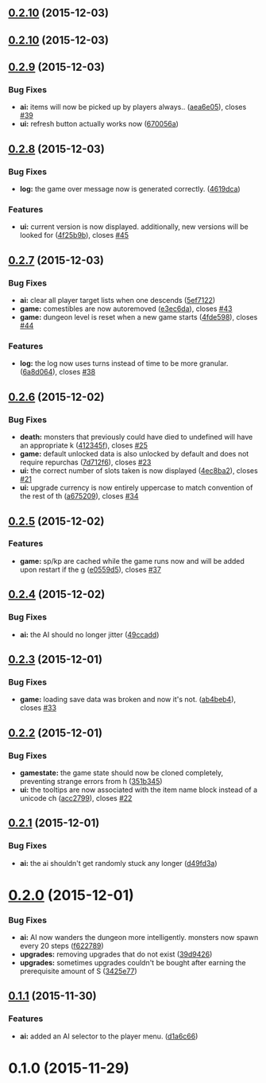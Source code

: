 <a name="0.2.10"></a>
## [0.2.10](https://github.com/seiyria/Roguathia/compare/0.2.10...v0.2.10) (2015-12-03)




<a name="0.2.10"></a>
## [0.2.10](https://github.com/seiyria/Roguathia/compare/0.2.9...0.2.10) (2015-12-03)




<a name="0.2.9"></a>
## [0.2.9](https://github.com/seiyria/Roguathia/compare/0.2.8...0.2.9) (2015-12-03)


### Bug Fixes

* **ai:** items will now be picked up by players always.. ([aea6e05](https://github.com/seiyria/Roguathia/commit/aea6e05)), closes [#39](https://github.com/seiyria/Roguathia/issues/39)
* **ui:** refresh button actually works now ([670056a](https://github.com/seiyria/Roguathia/commit/670056a))



<a name="0.2.8"></a>
## [0.2.8](https://github.com/seiyria/Roguathia/compare/0.2.7...0.2.8) (2015-12-03)


### Bug Fixes

* **log:** the game over message now is generated correctly. ([4619dca](https://github.com/seiyria/Roguathia/commit/4619dca))

### Features

* **ui:** current version is now displayed. additionally, new versions will be looked for  ([4f25b9b](https://github.com/seiyria/Roguathia/commit/4f25b9b)), closes [#45](https://github.com/seiyria/Roguathia/issues/45)



<a name="0.2.7"></a>
## [0.2.7](https://github.com/seiyria/Roguathia/compare/0.2.6...0.2.7) (2015-12-03)


### Bug Fixes

* **ai:** clear all player target lists when one descends ([5ef7122](https://github.com/seiyria/Roguathia/commit/5ef7122))
* **game:** comestibles are now autoremoved ([e3ec6da](https://github.com/seiyria/Roguathia/commit/e3ec6da)), closes [#43](https://github.com/seiyria/Roguathia/issues/43)
* **game:** dungeon level is reset when a new game starts ([4fde598](https://github.com/seiyria/Roguathia/commit/4fde598)), closes [#44](https://github.com/seiyria/Roguathia/issues/44)

### Features

* **log:** the log now uses turns instead of time to be more granular. ([6a8d064](https://github.com/seiyria/Roguathia/commit/6a8d064)), closes [#38](https://github.com/seiyria/Roguathia/issues/38)



<a name="0.2.6"></a>
## [0.2.6](https://github.com/seiyria/Roguathia/compare/0.2.5...0.2.6) (2015-12-02)


### Bug Fixes

* **death:** monsters that previously could have died to undefined will have an appropriate k ([412345f](https://github.com/seiyria/Roguathia/commit/412345f)), closes [#25](https://github.com/seiyria/Roguathia/issues/25)
* **game:** default unlocked data is also unlocked by default and does not require repurchas ([7d712f6](https://github.com/seiyria/Roguathia/commit/7d712f6)), closes [#23](https://github.com/seiyria/Roguathia/issues/23)
* **ui:** the correct number of slots taken is now displayed ([4ec8ba2](https://github.com/seiyria/Roguathia/commit/4ec8ba2)), closes [#21](https://github.com/seiyria/Roguathia/issues/21)
* **ui:** upgrade currency is now entirely uppercase to match convention of the rest of th ([a675209](https://github.com/seiyria/Roguathia/commit/a675209)), closes [#34](https://github.com/seiyria/Roguathia/issues/34)



<a name="0.2.5"></a>
## [0.2.5](https://github.com/seiyria/Roguathia/compare/0.2.4...0.2.5) (2015-12-02)


### Features

* **game:** sp/kp are cached while the game runs now and will be added upon restart if the g ([e0559d5](https://github.com/seiyria/Roguathia/commit/e0559d5)), closes [#37](https://github.com/seiyria/Roguathia/issues/37)



<a name="0.2.4"></a>
## [0.2.4](https://github.com/seiyria/Roguathia/compare/0.2.3...0.2.4) (2015-12-02)


### Bug Fixes

* **ai:** the AI should no longer jitter ([49ccadd](https://github.com/seiyria/Roguathia/commit/49ccadd))



<a name="0.2.3"></a>
## [0.2.3](https://github.com/seiyria/Roguathia/compare/0.2.2...0.2.3) (2015-12-01)


### Bug Fixes

* **game:** loading save data was broken and now it's not. ([ab4beb4](https://github.com/seiyria/Roguathia/commit/ab4beb4)), closes [#33](https://github.com/seiyria/Roguathia/issues/33)



<a name="0.2.2"></a>
## [0.2.2](https://github.com/seiyria/Roguathia/compare/0.2.1...0.2.2) (2015-12-01)


### Bug Fixes

* **gamestate:** the game state should now be cloned completely, preventing strange errors from h ([351b345](https://github.com/seiyria/Roguathia/commit/351b345))
* **ui:** the tooltips are now associated with the item name block instead of a unicode ch ([acc2799](https://github.com/seiyria/Roguathia/commit/acc2799)), closes [#22](https://github.com/seiyria/Roguathia/issues/22)



<a name="0.2.1"></a>
## [0.2.1](https://github.com/seiyria/Roguathia/compare/0.2.0...0.2.1) (2015-12-01)


### Bug Fixes

* **ai:** the ai shouldn't get randomly stuck any longer ([d49fd3a](https://github.com/seiyria/Roguathia/commit/d49fd3a))



<a name="0.2.0"></a>
# [0.2.0](https://github.com/seiyria/Roguathia/compare/0.1.1...0.2.0) (2015-12-01)


### Bug Fixes

* **ai:** AI now wanders the dungeon more intelligently. monsters now spawn every 20 steps ([f622789](https://github.com/seiyria/Roguathia/commit/f622789))
* **upgrades:** removing upgrades that do not exist ([39d9426](https://github.com/seiyria/Roguathia/commit/39d9426))
* **upgrades:** sometimes upgrades couldn't be bought after earning the prerequisite amount of S ([3425e77](https://github.com/seiyria/Roguathia/commit/3425e77))



<a name="0.1.1"></a>
## [0.1.1](https://github.com/seiyria/Roguathia/compare/0.1.0...0.1.1) (2015-11-30)


### Features

* **ai:** added an AI selector to the player menu. ([d1a6c66](https://github.com/seiyria/Roguathia/commit/d1a6c66))



<a name="0.1.0"></a>
# 0.1.0 (2015-11-29)




